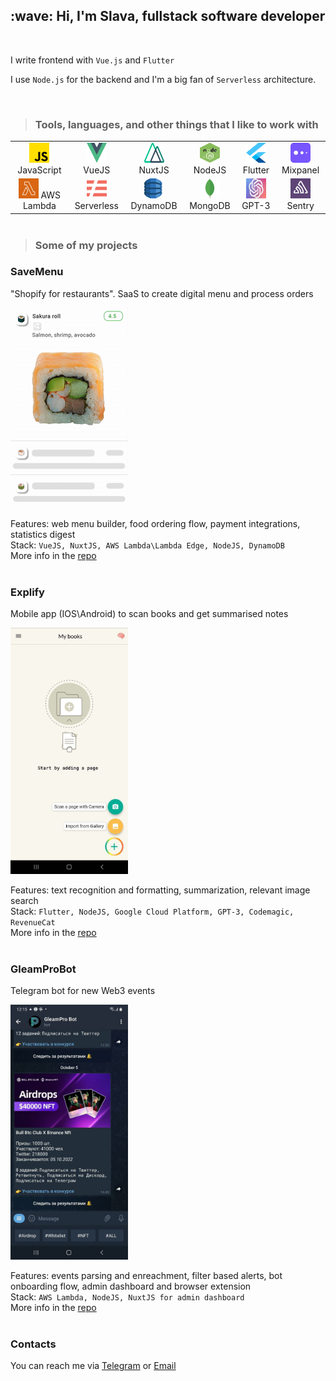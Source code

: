 <h2 align="left" id="macropower-title">:wave: Hi, I'm Slava, fullstack software developer</h2>
<br />

I write frontend with `Vue.js` and `Flutter`

I use `Node.js` for the backend and I'm a big fan of `Serverless` architecture.

<br />

>### Tools, languages, and other things that I like to work with

<table style="margin: 0 auto;">
  <tr>
    <td style="text-align: center;"><img src="/img/js.png" alt="JavaScript icon" width="32" height="32" /> JavaScript</td>
    <td style="text-align: center;"><img src="/img/vue.png" alt="VueJS icon" width="32" height="32" /> VueJS</td>
    <td style="text-align: center;"><img src="/img/nuxt.png" alt="NuxtJS icon" width="32" height="32" /> NuxtJS</td>
    <td style="text-align: center;"><img src="/img/nodejs.jpg" alt="NodeJS icon" width="32" height="32" /> NodeJS</td>
    <td style="text-align: center;"><img src="/img/flutter.png" alt="Flutter icon" width="32" height="32" /> Flutter</td>
    <td style="text-align: center;"><img src="/img/mixpanel.png" alt="Mixpanel icon" width="32" height="32" /> Mixpanel</td>
  </tr>
  <tr>
    <td style="text-align: center;"><img src="/img/lambda.png" alt="AWS Lambda icon" width="32" height="32" /> AWS Lambda</td>
    <td style="text-align: center;"><img src="/img/serverless.png" alt="AWS Lambda icon" width="32" height="32" /> Serverless</td>
    <td style="text-align: center;"><img src="/img/dynamodb.png" alt="DynamoDB icon" width="32" height="32" /> DynamoDB</td>
    <td style="text-align: center;"><img src="/img/mongo.webp" alt="MongoDB icon" width="32" height="32" /> MongoDB</td>
    <td style="text-align: center;"><img src="/img/gpt-3.webp" alt="GPT-3 icon" width="32" height="32" /> GPT-3</td>
    <td style="text-align: center;"><img src="/img/sentry.png" alt="Sentry icon" width="32" height="32" /> Sentry</td>
  </tr>
</table>
<br />

>### Some of my projects

### SaveMenu
"Shopify for restaurants". SaaS to create digital menu and process orders

<img src="/img/savemenu_demo.gif" style="width:188px;">

Features: web menu builder, food ordering flow, payment integrations, statistics digest</br>
Stack: `VueJS, NuxtJS, AWS Lambda\Lambda Edge, NodeJS, DynamoDB`</br>
More info in the [repo](https://github.com/Slava-AV/savemenu)
<br /><br />

### Explify
Mobile app (IOS\Android) to scan books and get summarised notes

<img src="/img/explify.jpg" style="width:188px;">

Features: text recognition and formatting, summarization, relevant image search</br>
Stack: `Flutter, NodeJS, Google Cloud Platform, GPT-3, Codemagic, RevenueCat`</br>
More info in the [repo](https://github.com/Slava-AV/explify)
<br /><br />

### GleamProBot
Telegram bot for new Web3 events

<img src="/img/gleampro_bot.jpg" style="width:188px;">

Features: events parsing and enreachment, filter based alerts, bot onboarding flow, admin dashboard and browser extension</br>
Stack: `AWS Lambda, NodeJS, NuxtJS for admin dashboard`</br>
More info in the [repo](https://github.com/Slava-AV/gleampro_bot)
<br /><br />

### Contacts
You can reach me via [Telegram](https://t.me/astafieff) or [Email](mailto:astafieff@gmail.com)
